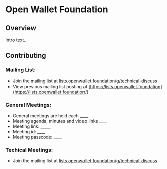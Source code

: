# Open Wallet Foundation

## Overview

Intro text...

## Contributing

### Mailing List:
 - Join the mailing list at [lists.openwallet.foundation/g/technical-discuss](https://lists.openwallet.foundation/g/technical-discuss/join)
 - View previous mailing list posting at [https://lists.openwallet.foundation](https://lists.openwallet.foundation/)

### General Meetings:
- General meetings are held each ____
- Meeting agenda, minutes and video links ____
- Meeting link: _____
- Meeting id: ____
- Meeting passcode: ____


### Techical Meetings:
 - Join the mailing list at [lists.openwallet.foundation/g/technical-discuss](https://lists.openwallet.foundation/g/technical-discuss/join)
